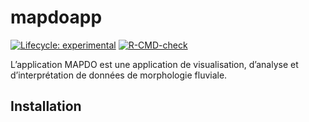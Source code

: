 
<!-- README.md is generated from README.Rmd. Please edit that file -->

# mapdoapp

<!-- badges: start -->

[![Lifecycle:
experimental](https://img.shields.io/badge/lifecycle-experimental-orange.svg)](https://lifecycle.r-lib.org/articles/stages.html#experimental)
[![R-CMD-check](https://github.com/EVS-GIS/mapdoapp/actions/workflows/R-CMD-check.yaml/badge.svg)](https://github.com/EVS-GIS/mapdoapp/actions/workflows/R-CMD-check.yaml)
<!-- badges: end -->

L’application MAPDO est une application de visualisation, d’analyse et
d’interprétation de données de morphologie fluviale.

## Installation
